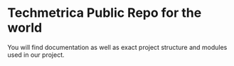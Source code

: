 # Techmetrica Public Repo for the world

You will find documentation as well as exact project structure and modules used in our project.

